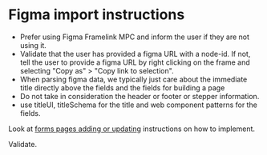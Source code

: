# Figma import instructions

- Prefer using Figma Framelink MPC and inform the user if they are not using it.
- Validate that the user has provided a figma URL with a node-id. If not, tell the user to provide a figma URL by right clicking on the frame and selecting "Copy as" > "Copy link to selection".
- When parsing figma data, we typically just care about the immediate title directly above the fields and the fields for building a page
- Do not take in consideration the header or footer or stepper information.
- use titleUI, titleSchema for the title and web component patterns for the fields.

Look at [forms pages adding or updating](../.github/prompts/add-edit-form-page.prompt.md) instructions on how to implement.

Validate.